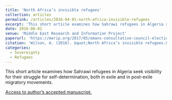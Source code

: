 ```yaml
---
title: 'North Africa’s invisible refugees'
collection: articles
permalink: /articles/2016-04-01-north-africa-invisible-refugees
excerpt: 'This short article examines how Sahrawi refugees in Algeria seek visibility for their struggle for self-determination, both in exile and in post-exile migratory movements.'
date: 2016-06-01
venue: 'Middle East Research and Information Project'
paperurl: 'https://merip.org/2017/05/omans-consultative-council-elections/'
citation: 'Wilson, A. (2016). &quot;North Africa’s invisible refugees.&quot; <i>Middle East Research and Information Project 278, pp. 36-39.</i>.'
categories:
  - Sovereignty
  - Refugees
---
```


This short article examines how Sahrawi refugees in Algeria seek visibility for their struggle for self-determination, both in exile and in post-exile migratory movements.

[Access to author’s accepted manuscript.](https://sro.sussex.ac.uk/id/eprint/75607/1/Wilson%20radicalism%20and%20revolutionary%20state%20power%202018%20accepted%20version.pdf)